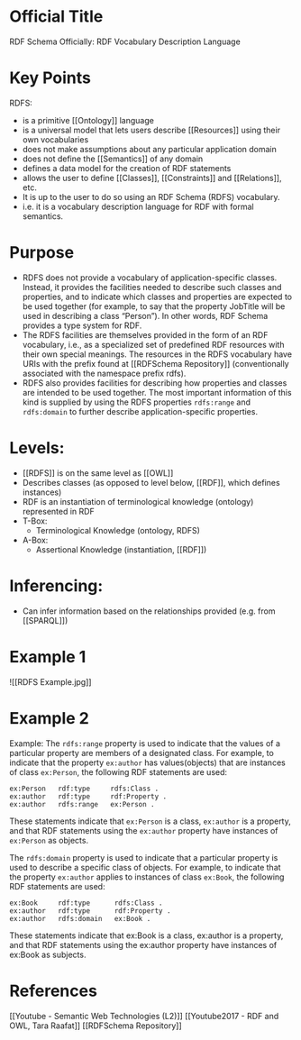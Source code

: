 # Official Title
RDF Schema
Officially: RDF Vocabulary Description Language

# Key Points
RDFS:
 - is a primitive [[Ontology]] language
 - is a universal model that lets users describe [[Resources]] using their own vocabularies
 - does not make assumptions about any particular application domain
 - does not define the [[Semantics]] of any domain
 - defines a data model for the creation of RDF statements
 - allows the user to define [[Classes]], [[Constraints]] and [[Relations]], etc.
 - It is up to the user to do so using an RDF Schema (RDFS) vocabulary.
 - i.e. it is a vocabulary description language for RDF with formal semantics.

# Purpose
 - RDFS does not provide a vocabulary of application-specific classes. Instead, it provides the facilities needed to describe such classes and properties, and to indicate which classes and properties are expected to be used together (for example, to say that the property JobTitle will be used in describing a class “Person”). In other words, RDF Schema provides a type system for RDF.
 - The RDFS facilities are themselves provided in the form of an RDF vocabulary, i.e., as a specialized set of predefined RDF resources with their own special meanings. The resources in the RDFS vocabulary have URIs with the prefix found at [[RDFSchema Repository]] (conventionally associated with the namespace prefix rdfs).
 - RDFS also provides facilities for describing how properties and classes are intended to be used together. The most important information of this kind is supplied by using the RDFS properties `rdfs:range` and `rdfs:domain` to further describe application-specific properties.

# Levels:
 - [[RDFS]] is on the same level as [[OWL]]
 - Describes classes (as opposed to level below, [[RDF]], which defines instances)
 - RDF is an instantiation of terminological knowledge (ontology) represented in RDF
 - T-Box:
	 - Terminological Knowledge (ontology, RDFS)
 - A-Box:
	 - Assertional Knowledge (instantiation, [[RDF]])

# Inferencing:
 - Can infer information based on the relationships provided (e.g. from [[SPARQL]])

# Example 1
![[RDFS Example.jpg]]

# Example 2
Example:
The `rdfs:range` property is used to indicate that the values of a particular property are members of a designated class. For example, to indicate that the property `ex:author` has values(objects) that are instances of class `ex:Person`, the following RDF statements are used:

	ex:Person   rdf:type     rdfs:Class .
	ex:author   rdf:type     rdf:Property .
	ex:author   rdfs:range   ex:Person .

These statements indicate that `ex:Person` is a class, `ex:author` is a property, and that RDF statements using the `ex:author` property have instances of `ex:Person` as objects.

The `rdfs:domain` property is used to indicate that a particular property is used to describe a specific class of objects. For example, to indicate that the property `ex:author` applies to instances of class `ex:Book`, the following RDF statements are used:

	ex:Book     rdf:type      rdfs:Class .
	ex:author   rdf:type      rdf:Property .
	ex:author   rdfs:domain   ex:Book .

These statements indicate that ex:Book is a class, ex:author is a property, and that RDF statements using the ex:author property have instances of ex:Book as subjects.


# References
[[Youtube - Semantic Web Technologies (L2)]]
[[Youtube2017 - RDF and OWL, Tara Raafat]]
[[RDFSchema Repository]]







